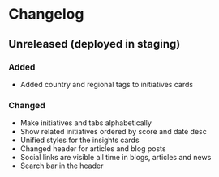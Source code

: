 # Changelog

## Unreleased (deployed in staging)

### Added

- Added country and regional tags to initiatives cards

### Changed

- Make initiatives and tabs alphabetically
- Show related initiatives ordered by score and date desc
- Unified styles for the insights cards
- Changed header for articles and blog posts
- Social links are visible all time in blogs, articles and news
- Search bar in the header